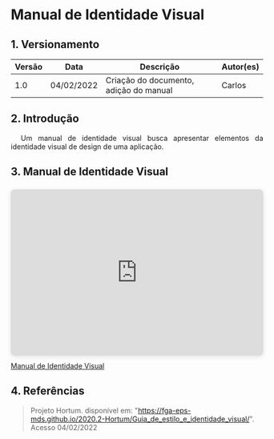 # Manual de Identidade Visual

## 1. Versionamento
Versão|Data|Descrição|Autor(es)
------|----|---------|--------
1.0   | 04/02/2022 | Criação do documento, adição do manual| Carlos

## 2. Introdução
<p style="text-align: justify; text-indent: 20px"> Um manual de identidade visual busca apresentar elementos da identidade visual de design de uma aplicação.
</p>


## 3. Manual de Identidade Visual

<div style="position: relative; width: 100%; height: 0; padding-top: 56.2500%;
 padding-bottom: 48px; box-shadow: 0 2px 8px 0 rgba(63,69,81,0.16); margin-top: 1.6em; margin-bottom: 0.9em; overflow: hidden;
 border-radius: 8px; will-change: transform;">
  <iframe loading="lazy" style="position: absolute; width: 100%; height: 100%; top: 0; left: 0; border: none; padding: 0;margin: 0;"
    src="https:&#x2F;&#x2F;www.canva.com&#x2F;design&#x2F;DAE3a2lLaqA&#x2F;view?embed" allowfullscreen="allowfullscreen" allow="fullscreen">
  </iframe>
</div>
<a href="https:&#x2F;&#x2F;www.canva.com&#x2F;design&#x2F;DAE3a2lLaqA&#x2F;view?utm_content=DAE3a2lLaqA&amp;utm_campaign=designshare&amp;utm_medium=embeds&amp;utm_source=link" target="_blank" rel="noopener">Manual de Identidade Visual</a>

## 4. Referências
> Projeto Hortum. disponível em: "https://fga-eps-mds.github.io/2020.2-Hortum/Guia_de_estilo_e_identidade_visual/". Acesso 04/02/2022
